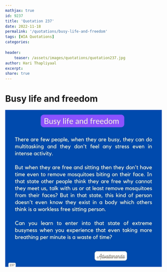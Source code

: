 ```yaml
---
mathjax: true
id: 9237
title: 'Quotation 237'
date: 2022-11-18
permalink: '/quotations/busy-life-and-freedom'
tags: [WIA Quotations] 
categories: 

header:
    teaser: /assets/images/quotations/quotation237.jpg
author: Hari Thapliyaal 
excerpt:
share: true 
---
```


# Busy life and freedom

![Busy life and freedom](/assets/images/quotations/quotation237.jpg)
